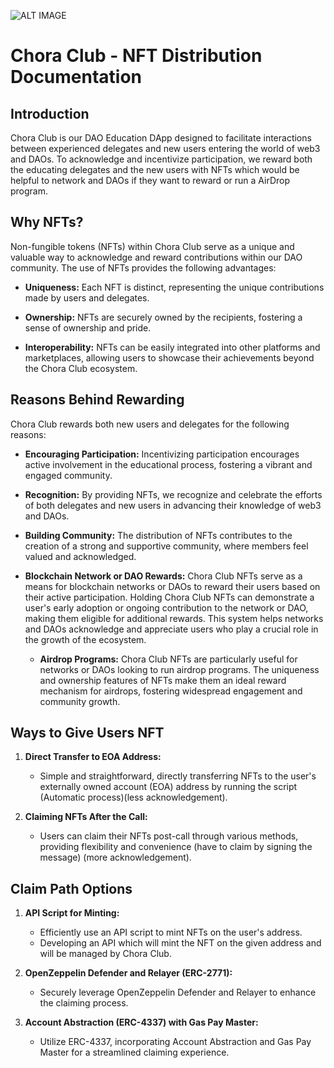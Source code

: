 ![ALT IMAGE](https://ipfs.io/ipfs/QmYBrxnwxWYebdxRC5ZtbHobSJniG9QzgS1tZXUwsievzg?filename=Approaches.png)

# Chora Club - NFT Distribution Documentation

## Introduction

Chora Club is our DAO Education DApp designed to facilitate interactions between experienced delegates and new users entering the world of web3 and DAOs. To acknowledge and incentivize participation, we reward both the educating delegates and the new users with NFTs which would be helpful to network and DAOs if they want to reward or run a AirDrop program.

## Why NFTs?

Non-fungible tokens (NFTs) within Chora Club serve as a unique and valuable way to acknowledge and reward contributions within our DAO community. The use of NFTs provides the following advantages:

- **Uniqueness:** Each NFT is distinct, representing the unique contributions made by users and delegates.
- **Ownership:** NFTs are securely owned by the recipients, fostering a sense of ownership and pride.

- **Interoperability:** NFTs can be easily integrated into other platforms and marketplaces, allowing users to showcase their achievements beyond the Chora Club ecosystem.

## Reasons Behind Rewarding

Chora Club rewards both new users and delegates for the following reasons:

- **Encouraging Participation:** Incentivizing participation encourages active involvement in the educational process, fostering a vibrant and engaged community.

- **Recognition:** By providing NFTs, we recognize and celebrate the efforts of both delegates and new users in advancing their knowledge of web3 and DAOs.

- **Building Community:** The distribution of NFTs contributes to the creation of a strong and supportive community, where members feel valued and acknowledged.

- **Blockchain Network or DAO Rewards:** Chora Club NFTs serve as a means for blockchain networks or DAOs to reward their users based on their active participation. Holding Chora Club NFTs can demonstrate a user's early adoption or ongoing contribution to the network or DAO, making them eligible for additional rewards. This system helps networks and DAOs acknowledge and appreciate users who play a crucial role in the growth of the ecosystem.

  - **Airdrop Programs:** Chora Club NFTs are particularly useful for networks or DAOs looking to run airdrop programs. The uniqueness and ownership features of NFTs make them an ideal reward mechanism for airdrops, fostering widespread engagement and community growth.

## Ways to Give Users NFT

1. **Direct Transfer to EOA Address:**

   - Simple and straightforward, directly transferring NFTs to the user's externally owned account (EOA) address by running the script (Automatic process)(less acknowledgement).

2. **Claiming NFTs After the Call:**
   - Users can claim their NFTs post-call through various methods, providing flexibility and convenience (have to claim by signing the message) (more acknowledgement).

## Claim Path Options

1. **API Script for Minting:**

   - Efficiently use an API script to mint NFTs on the user's address.
   - Developing an API which will mint the NFT on the given address and will be managed by Chora Club.

2. **OpenZeppelin Defender and Relayer (ERC-2771):**

   - Securely leverage OpenZeppelin Defender and Relayer to enhance the claiming process.

3. **Account Abstraction (ERC-4337) with Gas Pay Master:**
   - Utilize ERC-4337, incorporating Account Abstraction and Gas Pay Master for a streamlined claiming experience.
